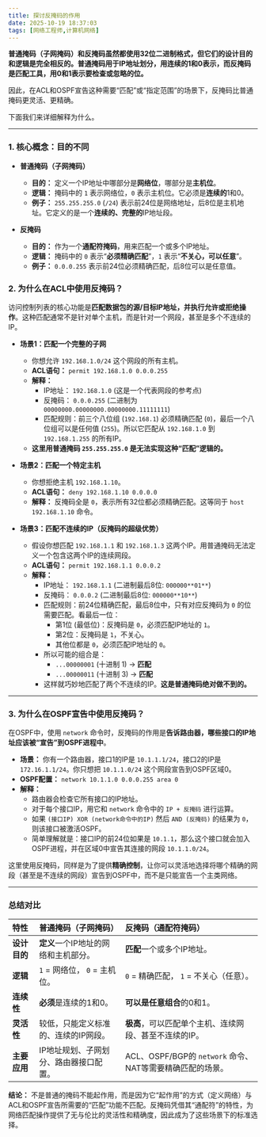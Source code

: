 ```yaml
---
title: 探讨反掩码的作用
date: 2025-10-19 18:37:03
tags: [网络工程师,计算机网络]
---
```




**普通掩码（子网掩码）和反掩码虽然都使用32位二进制格式，但它们的设计目的和逻辑是完全相反的。普通掩码用于IP地址划分，用连续的1和0表示，而反掩码是匹配工具，用0和1表示要检查或忽略的位。**

因此，在ACL和OSPF宣告这种需要“匹配”或“指定范围”的场景下，反掩码比普通掩码更灵活、更精确。

下面我们来详细解释为什么。

---

### 1. 核心概念：目的不同

*   **普通掩码（子网掩码）**
    *   **目的：** 定义一个IP地址中哪部分是**网络位**，哪部分是**主机位**。
    *   **逻辑：** 掩码中的 `1` 表示网络位，`0` 表示主机位。它必须是**连续的**1和0。
    *   **例子：** `255.255.255.0` (`/24`) 表示前24位是网络地址，后8位是主机地址。它定义的是一个**连续的、完整的**IP地址段。

*   **反掩码**
    *   **目的：** 作为一个**通配符掩码**，用来匹配一个或多个IP地址。
    *   **逻辑：** 掩码中的 `0` 表示“**必须精确匹配**”，`1` 表示“**不关心，可以任意**”。
    *   **例子：** `0.0.0.255` 表示前24位必须精确匹配，后8位可以是任意值。

### 2. 为什么在ACL中使用反掩码？

访问控制列表的核心功能是**匹配数据包的源/目标IP地址，并执行允许或拒绝操作**。这种匹配通常不是针对单个主机，而是针对一个网段，甚至是多个不连续的IP。

*   **场景1：匹配一个完整的子网**
    *   你想允许 `192.168.1.0/24` 这个网段的所有主机。
    *   **ACL语句：** `permit 192.168.1.0 0.0.0.255`
    *   **解释：**
        *   IP地址： `192.168.1.0` (这是一个代表网段的参考点)
        *   反掩码： `0.0.0.255` (二进制为 `00000000.00000000.00000000.11111111`)
        *   匹配规则：前三个八位组 (`192.168.1`) 必须精确匹配 (`0`)，最后一个八位组可以是任何值 (`255`)。所以它匹配从 `192.168.1.0` 到 `192.168.1.255` 的所有IP。
    *   **这里用普通掩码 `255.255.255.0` 是无法实现这种“匹配”逻辑的。**

*   **场景2：匹配一个特定主机**
    *   你想拒绝主机 `192.168.1.10`。
    *   **ACL语句：** `deny 192.168.1.10 0.0.0.0`
    *   **解释：** 反掩码全是 `0`，表示所有32位都必须精确匹配。这等同于 `host 192.168.1.10` 命令。

*   **场景3：匹配不连续的IP（反掩码的超级优势）**
    *   假设你想匹配 `192.168.1.1` 和 `192.168.1.3` 这两个IP。用普通掩码无法定义一个包含这两个IP的连续网段。
    *   **ACL语句：** `permit 192.168.1.1 0.0.0.2`
    *   **解释：**
        *   IP地址： `192.168.1.1` (二进制最后8位: `000000**01**`)
        *   反掩码： `0.0.0.2` (二进制最后8位: `000000**10**`)
        *   匹配规则：前24位精确匹配，最后8位中，只有对应反掩码为 `0` 的位需要匹配。看最后一位：
            *   第1位 (最低位)：反掩码是 `0`，必须匹配IP地址的 `1`。
            *   第2位：反掩码是 `1`，不关心。
            *   其他位都是 `0`，必须匹配IP地址的 `0`。
        *   所以可能的组合是：
            *   `...00000001` (十进制 1) -> **匹配**
            *   `...00000011` (十进制 3) -> **匹配**
        *   这样就巧妙地匹配了两个不连续的IP。**这是普通掩码绝对做不到的。**

---

### 3. 为什么在OSPF宣告中使用反掩码？

在OSPF中，使用 `network` 命令时，反掩码的作用是**告诉路由器，哪些接口的IP地址应该被“宣告”到OSPF进程中**。

*   **场景：** 你有一个路由器，接口1的IP是 `10.1.1.1/24`，接口2的IP是 `172.16.1.1/24`。你只想把 `10.1.1.0/24` 这个网段宣告到OSPF区域0。
*   **OSPF配置：** `network 10.1.1.0 0.0.0.255 area 0`
*   **解释：**
    *   路由器会检查它所有接口的IP地址。
    *   对于每个接口IP，用它和 `network` 命令中的 `IP + 反掩码` 进行运算。
    *   如果 `(接口IP) XOR (network命令中的IP)` 然后 `AND (反掩码)` 的结果为 `0`，则该接口被激活OSPF。
    *   简单理解就是：接口IP的前24位如果是 `10.1.1`，那么这个接口就会加入OSPF进程，并在区域0中宣告其连接的网段 `10.1.1.0/24`。

这里使用反掩码，同样是为了提供**精确控制**，让你可以灵活地选择将哪个精确的网段（甚至是不连续的网段）宣告到OSPF中，而不是只能宣告一个主类网络。

---

### 总结对比

| 特性         | 普通掩码（子网掩码）                   | 反掩码（通配符掩码）                                      |
| :----------- | :------------------------------------- | :-------------------------------------------------------- |
| **设计目的** | **定义**一个IP地址的网络和主机部分。   | **匹配**一个或多个IP地址。                                |
| **逻辑**     | `1` = 网络位， `0` = 主机位。          | `0` = 精确匹配， `1` = 不关心（任意）。                   |
| **连续性**   | **必须**是连续的1和0。                 | **可以是任意组合**的0和1。                                |
| **灵活性**   | 较低，只能定义标准的、连续的IP网段。   | **极高**，可以匹配单个主机、连续网段、甚至不连续的IP。    |
| **主要应用** | IP地址规划、子网划分、路由器接口配置。 | ACL、OSPF/BGP的 `network` 命令、NAT等需要精确匹配的场景。 |

**结论：** 不是普通的掩码不能起作用，而是因为它“起作用”的方式（定义网络）与ACL和OSPF宣告所需要的“匹配”功能不匹配。反掩码凭借其“通配符”的特性，为网络匹配操作提供了无与伦比的灵活性和精确度，因此成为了这些场景下的标准选择。
